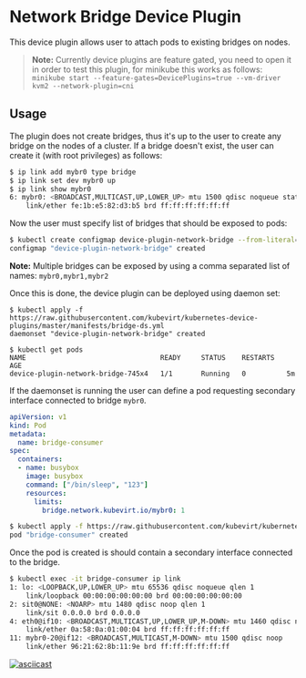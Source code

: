 # Network Bridge Device Plugin

This device plugin allows user to attach pods to existing bridges on nodes.

> **Note:** Currently device plugins are feature gated, you need to open it
> in order to test this plugin, for minikube this works as follows:
> `minikube start --feature-gates=DevicePlugins=true --vm-driver kvm2 --network-plugin=cni`

## Usage

The plugin does not create bridges, thus it's up to the user to create any
bridge on the nodes of a cluster.
If a bridge doesn't exist, the user can create it (with root privileges) as
follows:

```bash
$ ip link add mybr0 type bridge
$ ip link set dev mybr0 up
$ ip link show mybr0
6: mybr0: <BROADCAST,MULTICAST,UP,LOWER_UP> mtu 1500 qdisc noqueue state UNKNOWN mode DEFAULT group default qlen 1000
    link/ether fe:1b:e5:82:d3:b5 brd ff:ff:ff:ff:ff:ff
```

Now the user must specify list of bridges that should be exposed to pods:

```bash
$ kubectl create configmap device-plugin-network-bridge --from-literal=bridges="mybr0"
configmap "device-plugin-network-bridge" created
```

**Note:** Multiple bridges can be exposed by using a comma separated list of
names: `mybr0,mybr1,mybr2`

Once this is done, the device plugin can be deployed using daemon set:

```
$ kubectl apply -f https://raw.githubusercontent.com/kubevirt/kubernetes-device-plugins/master/manifests/bridge-ds.yml
daemonset "device-plugin-network-bridge" created

$ kubectl get pods
NAME                                 READY     STATUS    RESTARTS   AGE
device-plugin-network-bridge-745x4   1/1       Running   0          5m
```

If the daemonset is running the user can define a pod requesting secondary
interface connected to bridge `mybr0`.

```yaml
apiVersion: v1
kind: Pod
metadata:
  name: bridge-consumer
spec:
  containers:
  - name: busybox
    image: busybox
    command: ["/bin/sleep", "123"]
    resources:
      limits:
        bridge.network.kubevirt.io/mybr0: 1
```

```bash
$ kubectl apply -f https://raw.githubusercontent.com/kubevirt/kubernetes-device-plugins/master/docs/network-bridge/example-pod.yml
pod "bridge-consumer" created
```

Once the pod is created is should contain a secondary interface connected to
the bridge.

```bash
$ kubectl exec -it bridge-consumer ip link
1: lo: <LOOPBACK,UP,LOWER_UP> mtu 65536 qdisc noqueue qlen 1
    link/loopback 00:00:00:00:00:00 brd 00:00:00:00:00:00
2: sit0@NONE: <NOARP> mtu 1480 qdisc noop qlen 1
    link/sit 0.0.0.0 brd 0.0.0.0
4: eth0@if10: <BROADCAST,MULTICAST,UP,LOWER_UP,M-DOWN> mtu 1460 qdisc noqueue 
    link/ether 0a:58:0a:01:00:04 brd ff:ff:ff:ff:ff:ff
11: mybr0-20@if12: <BROADCAST,MULTICAST,M-DOWN> mtu 1500 qdisc noop 
    link/ether 96:21:62:8b:11:9e brd ff:ff:ff:ff:ff:ff
```

[![asciicast](https://asciinema.org/a/165047.png)](https://asciinema.org/a/165047)
